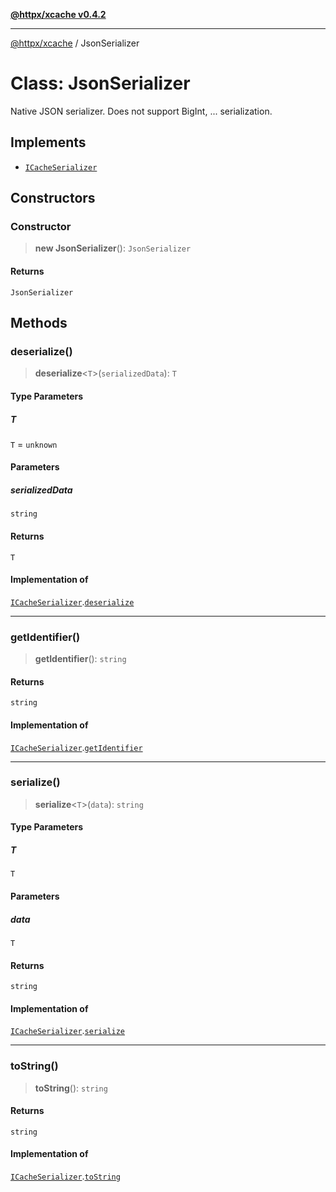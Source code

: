 [**@httpx/xcache v0.4.2**](../README.md)

***

[@httpx/xcache](../README.md) / JsonSerializer

# Class: JsonSerializer

Native JSON serializer. Does not support BigInt, ... serialization.

## Implements

- [`ICacheSerializer`](../interfaces/ICacheSerializer.md)

## Constructors

### Constructor

> **new JsonSerializer**(): `JsonSerializer`

#### Returns

`JsonSerializer`

## Methods

### deserialize()

> **deserialize**\<`T`\>(`serializedData`): `T`

#### Type Parameters

##### T

`T` = `unknown`

#### Parameters

##### serializedData

`string`

#### Returns

`T`

#### Implementation of

[`ICacheSerializer`](../interfaces/ICacheSerializer.md).[`deserialize`](../interfaces/ICacheSerializer.md#deserialize)

***

### getIdentifier()

> **getIdentifier**(): `string`

#### Returns

`string`

#### Implementation of

[`ICacheSerializer`](../interfaces/ICacheSerializer.md).[`getIdentifier`](../interfaces/ICacheSerializer.md#getidentifier)

***

### serialize()

> **serialize**\<`T`\>(`data`): `string`

#### Type Parameters

##### T

`T`

#### Parameters

##### data

`T`

#### Returns

`string`

#### Implementation of

[`ICacheSerializer`](../interfaces/ICacheSerializer.md).[`serialize`](../interfaces/ICacheSerializer.md#serialize)

***

### toString()

> **toString**(): `string`

#### Returns

`string`

#### Implementation of

[`ICacheSerializer`](../interfaces/ICacheSerializer.md).[`toString`](../interfaces/ICacheSerializer.md#tostring)
